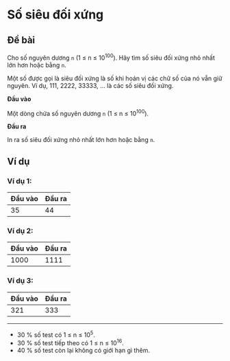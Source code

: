 # Số siêu đối xứng

## Đề bài

Cho số nguyên dương `n` (1 ≤ n ≤ 10<sup>100</sup>). Hãy tìm số siêu đối xứng nhỏ nhất lớn hơn hoặc bằng `n`.

Một số được gọi là siêu đối xứng là số khi hoán vị các chữ số của nó vẫn giữ nguyên. Ví dụ, 111, 2222, 33333, ... là các số siêu đối xứng.

**Đầu vào**

Một dòng chứa số nguyên dương `n` (1 ≤ n ≤ 10<sup>100</sup>).

**Đầu ra**

In ra số siêu đối xứng nhỏ nhất lớn hơn hoặc bằng `n`.

## Ví dụ

### Ví dụ 1:

|Đầu vào|Đầu ra|
|:-|:-|
|35|44|

### Ví dụ 2:

|Đầu vào|Đầu ra|
|:-|:-|
|1000|1111|

### Ví dụ 3:

|Đầu vào|Đầu ra|
|:-|:-|
|321|333|

-----------------------------

- 30 % số test có 1 ≤ n ≤ 10<sup>5</sup>.
- 30 % số test tiếp theo có 1 ≤ n ≤ 10<sup>16</sup>.
- 40 % số test còn lại không có giới hạn gì thêm.

